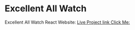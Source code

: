 # Excellent All Watch

Excellent All Watch React Website: [Live Project link Click Me:](https://enchanting-faloodeh-f61a63.netlify.app/)
